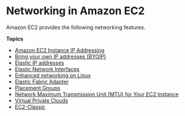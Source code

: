 # Networking in Amazon EC2<a name="ec2-networking"></a>

Amazon EC2 provides the following networking features\.

**Topics**
+ [Amazon EC2 Instance IP Addressing](using-instance-addressing.md)
+ [Bring your own IP addresses \(BYOIP\)](ec2-byoip.md)
+ [Elastic IP addresses](elastic-ip-addresses-eip.md)
+ [Elastic Network Interfaces](using-eni.md)
+ [Enhanced networking on Linux](enhanced-networking.md)
+ [Elastic Fabric Adapter](efa.md)
+ [Placement Groups](placement-groups.md)
+ [Network Maximum Transmission Unit \(MTU\) for Your EC2 Instance](network_mtu.md)
+ [Virtual Private Clouds](using-vpc.md)
+ [EC2\-Classic](ec2-classic-platform.md)